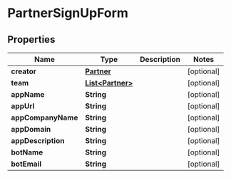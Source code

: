 
# PartnerSignUpForm

## Properties
Name | Type | Description | Notes
------------ | ------------- | ------------- | -------------
**creator** | [**Partner**](Partner.md) |  |  [optional]
**team** | [**List&lt;Partner&gt;**](Partner.md) |  |  [optional]
**appName** | **String** |  |  [optional]
**appUrl** | **String** |  |  [optional]
**appCompanyName** | **String** |  |  [optional]
**appDomain** | **String** |  |  [optional]
**appDescription** | **String** |  |  [optional]
**botName** | **String** |  |  [optional]
**botEmail** | **String** |  |  [optional]



